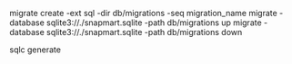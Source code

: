 migrate create -ext sql -dir db/migrations -seq migration_name
migrate -database sqlite3://./snapmart.sqlite -path db/migrations up
migrate -database sqlite3://./snapmart.sqlite -path db/migrations down

sqlc generate
